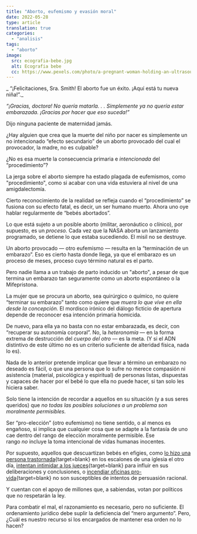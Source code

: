 ```yaml
---
title: "Aborto, eufemismo y evasión moral"
date: 2022-05-28
type: article
translation: true
categories:
  - "analisis"
tags:
  - "aborto"
image:
  src: ecografia-bebe.jpg
  alt: Ecografia bebe
  cc: https://www.pexels.com/photo/a-pregnant-woman-holding-an-ultrasound-picture-7055918/
---
```


_
“¡Felicitaciones, Sra. Smith! El aborto fue un éxito. ¡Aquí está tu nueva niña!”._

_“¡Gracias, doctora! No quería matarla. . . Simplemente ya no quería estar embarazada. ¡Gracias por hacer que eso suceda!”_ 

Dijo ninguna paciente de maternidad jamás.

¿Hay alguien que crea que la muerte del niño por nacer es simplemente un no intencionado “efecto secundario” de un aborto provocado del cual el provocador, la madre, no es culpable?

¿No es esa muerte la consecuencia primaria e _intencionada_ del “procedimiento”?

La jerga sobre el aborto siempre ha estado plagada de eufemismos, como "procedimiento", como si acabar con una vida estuviera al nivel de una amigdalectomía.

Cierto reconocimiento de la realidad se refleja cuando el “procedimiento” se fusiona con su efecto fatal, es decir, un ser humano muerto. Ahora uno oye hablar regularmente de “bebés abortados”.

Lo que está sujeto a un posible aborto (militar, aeronáutico o clínico), por supuesto, es un _proceso._ Cada vez que la NASA aborta un lanzamiento programado, se detiene lo que estaba sucediendo. El misil no se destruye.

Un aborto provocado — otro eufemismo — resulta en la “terminación de un embarazo”. Eso es cierto hasta donde llega, ya que el embarazo es un proceso de meses, proceso cuyo término natural es el parto.

Pero nadie llama a un trabajo de parto inducido un "aborto", a pesar de que termina un embarazo tan seguramente como un aborto espontáneo o la Mifepristona.

La mujer que se procura un aborto, sea quirúrgico o químico, no quiere “terminar su embarazo” tanto como quiere que _muera lo que vive en ella desde la concepción._ El mordisco irónico del diálogo ficticio de apertura depende de reconocer esa intención primaria homicida.

De nuevo, para ella ya no basta con no estar embarazada, es decir, con “recuperar su autonomía corporal”. No, la _heteronomía_ — en la forma extrema de destrucción del _cuerpo del otro_ — es la meta. (Y si el ADN distintivo de este último no es un criterio suficiente de alteridad física, nada lo es).

Nada de lo anterior pretende implicar que llevar a término un embarazo no deseado es fácil, o que una persona que lo sufre no merece compasión ni asistencia (material, psicológica y espiritual) de personas listas, dispuestas y capaces de hacer por el bebé lo que ella no puede hacer, si tan solo les hiciera saber.

Solo tiene la intención de recordar a aquellos en su situación (y a sus seres queridos) que _no todas las posibles soluciones a un problema son moralmente permisibles._ 

Ser “pro-elección” (otro eufemismo) no tiene sentido, o al menos es engañoso, si implica que cualquier cosa que se adapte a la fantasía de uno cae dentro del rango de elección moralmente permisible. Ese rango _no_ incluye la toma intencional de vidas humanas inocentes.

Por supuesto, aquellos que descuartizan bebés en efigies, como [lo hizo una persona trastornada](https://thebostonpilot.com/article.php?ID=192339){target=blank} en los escalones de una iglesia el otro día, [intentan intimidar a los jueces](https://www.foxnews.com/politics/doj-silent-abortion-protests-justices-homes-federal-law-prohibiting-pickets-influence-case){target=blank} para influir en sus deliberaciones y conclusiones, o [incendiar oficinas pro-vida](https://www.dailymail.co.uk/news/article-10798813/Two-Molotov-cocktails-anti-abortion-group-office.html){target=blank} no son susceptibles de intentos de persuasión racional.

Y cuentan con el apoyo de millones que, a sabiendas, votan por políticos que no respetarán la ley.

Para combatir el mal, el razonamiento es necesario, pero no suficiente. El ordenamiento jurídico debe suplir la deficiencia del “mero argumento”. Pero, ¿Cuál es nuestro recurso si los encargados de mantener esa orden no lo hacen?
